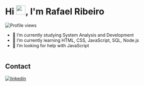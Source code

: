 <h1 align="left">Hi <img src="https://raw.githubusercontent.com/kaueMarques/kaueMarques/master/hi.gif" height="30px">, I'm Rafael Ribeiro</h1>
<p align="left"> <img src="https://komarev.com/ghpvc/?username=RafaelRi23&color=yellow" alt="Profile views" /> </p>


- 🔭 I’m currently studying System Analysis and Development
- 🌱 I’m currently learning HTML, CSS, JavaScript, SQL, Node.js
- 🤔 I’m looking for help with JavaScript
<br><br>

## Contact

<a href="https://www.linkedin.com/in/rafael-ribeiro-de-souza-69b867219/" target="_blank">
  <img align="center" src="https://img.shields.io/badge/-RafaelRibeiro-05122A?style=flat&logo=linkedin" alt="linkedin"/>
</a>

<!--


**RafaelRi23/RafaelRi23** is a ✨ _special_ ✨ repository because its `README.md` (this file) appears on your GitHub profile.

Here are some ideas to get you started:

- 🔭 I’m currently working on ...
- 🌱 I’m currently learning ...
- 👯 I’m looking to collaborate on ...
- 🤔 I’m looking for help with ...
- 💬 Ask me about ...
- 📫 How to reach me: ...
- 😄 Pronouns: ...
- ⚡ Fun fact: ...
-->
